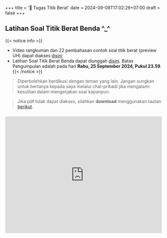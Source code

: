 +++
title = '🎯 Tugas Titik Berat'
date = 2024-09-08T17:02:29+07:00
draft = false
+++

## Latihan Soal Titik Berat Benda ^_^

{{< notice info >}}
 - Video rangkuman dan 22 pembahasan contoh soal titik berat (preview UH) dapat diakses [disini](../titik-berat-x-penurunan-rumus)
 - Latihan Soal Titik Berat Benda dapat diunggah [disini](https://forms.gle/ShSGFxfscSkZhv5c7). Batas Pengumpulan adalah pada hari **Rabu, 25 September 2024, Pukul 23.59**.
{{< /notice >}}

<!-- {{< callout emoji="📝" >}} -->
<!-- {{< /callout >}} -->

> Diperbolehkan berdikusi dengan teman yang lain. Jangan sungkan untuk bertanya kepada saya melalui chat-pribadi jika mengalami kesulitan dalam mengerjakan soal kapanpun.

> Jika pdf tidak dapat diakses, silahkan **download** menggunakan tautan [berikut](https://drive.google.com/file/d/14tBxUvRzObKmvCxqPwCTm5C9fXiwGUh6/view?usp=sharing).

<div style="margin-top: 3ex;"></div>

<!-- {{< pdf "/soal-titik-berat.pdf" >}} -->

<embed src="https://drive.google.com/file/d/14tBxUvRzObKmvCxqPwCTm5C9fXiwGUh6/preview" width="100%" height="375">


